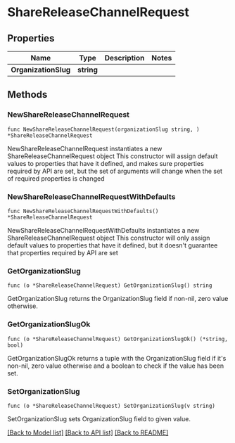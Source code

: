 # ShareReleaseChannelRequest

## Properties

Name | Type | Description | Notes
------------ | ------------- | ------------- | -------------
**OrganizationSlug** | **string** |  | 

## Methods

### NewShareReleaseChannelRequest

`func NewShareReleaseChannelRequest(organizationSlug string, ) *ShareReleaseChannelRequest`

NewShareReleaseChannelRequest instantiates a new ShareReleaseChannelRequest object
This constructor will assign default values to properties that have it defined,
and makes sure properties required by API are set, but the set of arguments
will change when the set of required properties is changed

### NewShareReleaseChannelRequestWithDefaults

`func NewShareReleaseChannelRequestWithDefaults() *ShareReleaseChannelRequest`

NewShareReleaseChannelRequestWithDefaults instantiates a new ShareReleaseChannelRequest object
This constructor will only assign default values to properties that have it defined,
but it doesn't guarantee that properties required by API are set

### GetOrganizationSlug

`func (o *ShareReleaseChannelRequest) GetOrganizationSlug() string`

GetOrganizationSlug returns the OrganizationSlug field if non-nil, zero value otherwise.

### GetOrganizationSlugOk

`func (o *ShareReleaseChannelRequest) GetOrganizationSlugOk() (*string, bool)`

GetOrganizationSlugOk returns a tuple with the OrganizationSlug field if it's non-nil, zero value otherwise
and a boolean to check if the value has been set.

### SetOrganizationSlug

`func (o *ShareReleaseChannelRequest) SetOrganizationSlug(v string)`

SetOrganizationSlug sets OrganizationSlug field to given value.



[[Back to Model list]](../README.md#documentation-for-models) [[Back to API list]](../README.md#documentation-for-api-endpoints) [[Back to README]](../README.md)


